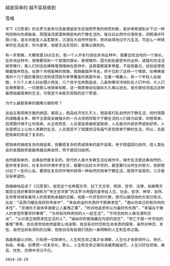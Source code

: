 越是简单的 越不容易做到

雪峰


    写下《沉思录》的古罗马皇帝马克奥德留安东尼按照罗素的研究判断，是非常希望到乡下过一种鸡鸣狗叫炊烟袅袅，周围溪流潺潺林荫密布的宁静生活的，每日日出而作日落而息，闲暇漫步阡陌小径，或与邻居友人品茗聊天，沉浸在大自然怀抱中，悠闲自得地过平凡生活，可这么一种简单的生活追求，作为皇帝，他是无法实现的，是难以做到的。

    有一天夜晚，大概夜里10点左右，我一个人开车行进在非洲丛林中，我要去找当地的一个族长，在非洲丛林中，夜晚要找到一个部落的族长，是很难的，因为到处是密布的丛林，道路坑坑洼洼狭窄难行，族人们的住处稀稀落落掩映在密林中，且房屋都是茅草屋，不容易看见，经验促使我朝着鼓声而去，在那个月明星稀的夜晚，我随着鼓声寻去，终于见到了这样一个情景，在稀稀落落的十几个圆形篱笆红泥筑成顶部为茅草覆盖的房屋中央，生着一堆篝火，有一个年轻人在敲鼓，十几个人老人妇女围火而坐，几个孩子在奔跑追逐，几条狗懒洋洋地趴在人们中间，大人们在喝茶聊天，一切是那么地简单和睦，这一情景萦绕在脑际久久难以逝去，我也曾经流连过这种最原始最简单的生活，可我至今未能实现我的这个愿望。

    为什么越是简单的越难以做到呢？

    这由主客观两方面的原因，客观上，商品经济无孔不入，很容易打乱自然的宁静生活，同时周围的侵略者太多，稍不注意就会被强大的一方占领而将耽于宁静生活的人们掳为奴隶，你想简单，但周围环境不让你简单。从主观而言，人总是容易被欲望驱使，人总是对外部世界感到好奇，人总是想过上让他人羡慕的生活，人总是受不了寂寞而没有福气享受简单宁静的生活，所以，总是把简单的弄成了复杂的。

    把简单的搞成复杂的很容易，但要把复杂的弄成简单的就不容易。老子提倡回归自然，但人类社会的发展趋势是越来越远离自然，而不是回归自然。

    自然是简单的，远离自然是复杂的。现代的人类大多数生活在城市中，城市生活是远离自然的，是非常复杂的，在复杂的环境中求生存，是要付出巨大辛劳的，甚至要付出终生的努力，但即使付出了一生的心血，要想在复杂的环境中获得一种自然的简单宁静生活，是很不容易的，几乎是没有希望的。

    我细细地品读了《沉思录》，发现这个在希腊文学、拉丁文文学、修辞、哲学、法律、绘画等方面受过良好教育的被称为“帝王哲学家”的古罗马帝国的皇帝在人生、社会、哲学、神学、自然、生命等领域有着惊人的思索和卓越的见解，他是一代贤哲的代表，我可以接受他的大部分观点，比如：“品质闪耀在良好的传承中”，“来自命运的东西并不脱离本性”，“遵从你自己的和共同的本性”，“灵魂先于身体早衰是让人羞愧之事”，“热切地追求你认为最好的东西”，“幸福在于做人的本性所要求的事情”，“与持有同样原则的人一起生活”，“不同无知的人做无谓的交谈”，“认识真正按照本性生活的人”，“操纵你的是隐藏在内部的信念”，“死亡不是一件可怕的事情”等等，但总感觉他依然是那么地迷惘，他没有对时空和生命本质的探索，虽然对神灵、本性、自然法则有深刻的见解，但依旧没有给我们找到一条明晰的人生和生命之路。

    我越来越认识到，只有把一切简单化，人生和生命之路才会清晰，人生也才会获得开心、快乐、自由、幸福，如果把一切复杂化，那么，人生和生命之路将会越来越迷茫，人生只好在烦恼、痛苦、忧愁、恐惧中浮沉不已。

    2014-10-19



